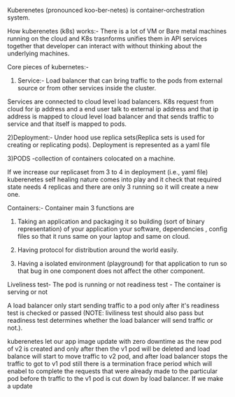 
Kuberenetes (pronounced koo-ber-netes) is container-orchestration system.

How kuberenetes (k8s) works:-
There is a lot of VM or Bare metal machines running on the cloud and K8s trasnforms unifies them in API services together that developer can interact with without thinking about the underlying machines.

Core pieces of kubernetes:-

1) Service:- Load balancer that can bring traffic to the pods from external source or from other services inside the cluster.

Services are connected to cloud level load balancers.
K8s request from cloud for ip address and a end user talk to external ip address and that ip address is mapped to cloud level load balancer and that sends traffic to service and that itself is mapped to pods.


2)Deployment:- Under hood use replica sets(Replica sets is used for creating or replicating pods). 
Deployment is represented as a yaml file 

3)PODS -collection of containers colocated on a machine.
 
If we increase our replicaset from 3 to 4 in deployment (i.e., yaml file) kuberenetes self healing nature comes into play and it check that required state needs 4 replicas and there are only 3 running so it will create a new one.

Containers:- Container main 3 functions are
1) Taking an application and packaging it so building (sort of binary representation) of your application your software, dependencies , config files so that it runs same on your laptop and same on cloud.

2) Having protocol for distribution around the world easily.
3) Having a isolated environment (playground) for that application to run so that bug in one component does not affect the other component.

Liveliness test- The pod is running or not
readiness test - The container is serving or not

A load balancer only start sending traffic to a pod only after it's readiness test
is checked or passed (NOTE: liviliness test should also pass but readiness test determines
whether the load balancer will send traffic or not.).

kuberenetes let our app image update with zero downtime
as the new pod of v2 is created and only after then the
v1 pod will be deleted and load balance will start to move traffic to 
v2 pod,   and after load balancer stops the traffic to got to 
v1 pod still there is a termination frace period which will enabel
to complete the requests that were already made to the particular pod before th
traffic to the v1 pod is cut down by load balancer.
If we make a update
